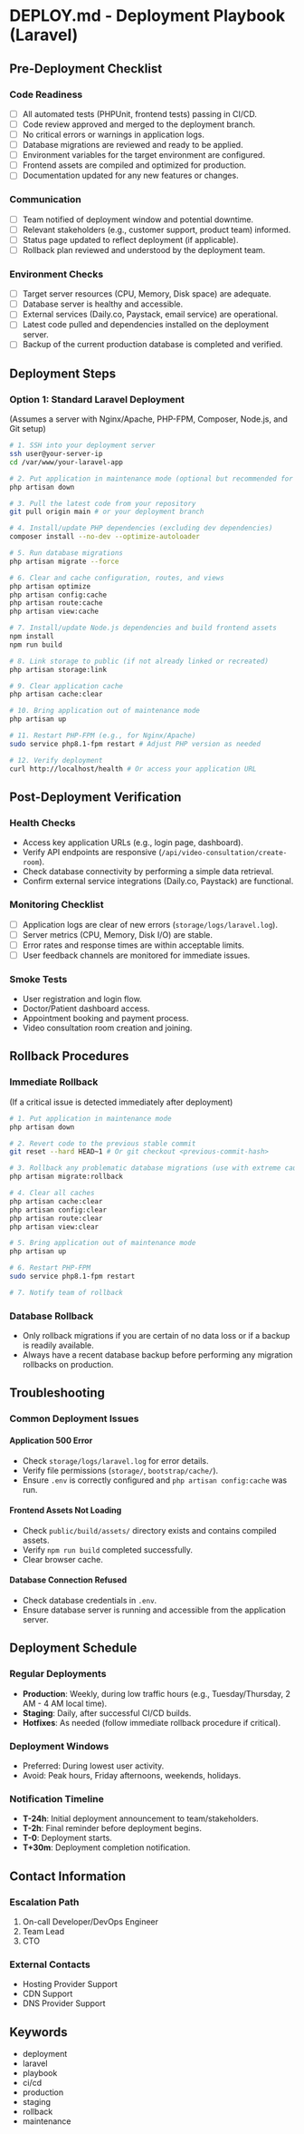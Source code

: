 # DEPLOY.md - Deployment Playbook (Laravel)

## Pre-Deployment Checklist

### Code Readiness
- [ ] All automated tests (PHPUnit, frontend tests) passing in CI/CD.
- [ ] Code review approved and merged to the deployment branch.
- [ ] No critical errors or warnings in application logs.
- [ ] Database migrations are reviewed and ready to be applied.
- [ ] Environment variables for the target environment are configured.
- [ ] Frontend assets are compiled and optimized for production.
- [ ] Documentation updated for any new features or changes.

### Communication
- [ ] Team notified of deployment window and potential downtime.
- [ ] Relevant stakeholders (e.g., customer support, product team) informed.
- [ ] Status page updated to reflect deployment (if applicable).
- [ ] Rollback plan reviewed and understood by the deployment team.

### Environment Checks
- [ ] Target server resources (CPU, Memory, Disk space) are adequate.
- [ ] Database server is healthy and accessible.
- [ ] External services (Daily.co, Paystack, email service) are operational.
- [ ] Latest code pulled and dependencies installed on the deployment server.
- [ ] Backup of the current production database is completed and verified.

## Deployment Steps

### Option 1: Standard Laravel Deployment
(Assumes a server with Nginx/Apache, PHP-FPM, Composer, Node.js, and Git setup)

```bash
# 1. SSH into your deployment server
ssh user@your-server-ip
cd /var/www/your-laravel-app

# 2. Put application in maintenance mode (optional but recommended for zero-downtime)
php artisan down

# 3. Pull the latest code from your repository
git pull origin main # or your deployment branch

# 4. Install/update PHP dependencies (excluding dev dependencies)
composer install --no-dev --optimize-autoloader

# 5. Run database migrations
php artisan migrate --force

# 6. Clear and cache configuration, routes, and views
php artisan optimize
php artisan config:cache
php artisan route:cache
php artisan view:cache

# 7. Install/update Node.js dependencies and build frontend assets
npm install
npm run build

# 8. Link storage to public (if not already linked or recreated)
php artisan storage:link

# 9. Clear application cache
php artisan cache:clear

# 10. Bring application out of maintenance mode
php artisan up

# 11. Restart PHP-FPM (e.g., for Nginx/Apache)
sudo service php8.1-fpm restart # Adjust PHP version as needed

# 12. Verify deployment
curl http://localhost/health # Or access your application URL
```

## Post-Deployment Verification

### Health Checks
- Access key application URLs (e.g., login page, dashboard).
- Verify API endpoints are responsive (`/api/video-consultation/create-room`).
- Check database connectivity by performing a simple data retrieval.
- Confirm external service integrations (Daily.co, Paystack) are functional.

### Monitoring Checklist
- [ ] Application logs are clear of new errors (`storage/logs/laravel.log`).
- [ ] Server metrics (CPU, Memory, Disk I/O) are stable.
- [ ] Error rates and response times are within acceptable limits.
- [ ] User feedback channels are monitored for immediate issues.

### Smoke Tests
- User registration and login flow.
- Doctor/Patient dashboard access.
- Appointment booking and payment process.
- Video consultation room creation and joining.

## Rollback Procedures

### Immediate Rollback
(If a critical issue is detected immediately after deployment)

```bash
# 1. Put application in maintenance mode
php artisan down

# 2. Revert code to the previous stable commit
git reset --hard HEAD~1 # Or git checkout <previous-commit-hash>

# 3. Rollback any problematic database migrations (use with extreme caution)
php artisan migrate:rollback

# 4. Clear all caches
php artisan cache:clear
php artisan config:clear
php artisan route:clear
php artisan view:clear

# 5. Bring application out of maintenance mode
php artisan up

# 6. Restart PHP-FPM
sudo service php8.1-fpm restart

# 7. Notify team of rollback
```

### Database Rollback
- Only rollback migrations if you are certain of no data loss or if a backup is readily available.
- Always have a recent database backup before performing any migration rollbacks on production.

## Troubleshooting

### Common Deployment Issues

#### Application 500 Error
- Check `storage/logs/laravel.log` for error details.
- Verify file permissions (`storage/`, `bootstrap/cache/`).
- Ensure `.env` is correctly configured and `php artisan config:cache` was run.

#### Frontend Assets Not Loading
- Check `public/build/assets/` directory exists and contains compiled assets.
- Verify `npm run build` completed successfully.
- Clear browser cache.

#### Database Connection Refused
- Check database credentials in `.env`.
- Ensure database server is running and accessible from the application server.

## Deployment Schedule

### Regular Deployments
- **Production**: Weekly, during low traffic hours (e.g., Tuesday/Thursday, 2 AM - 4 AM local time).
- **Staging**: Daily, after successful CI/CD builds.
- **Hotfixes**: As needed (follow immediate rollback procedure if critical).

### Deployment Windows
- Preferred: During lowest user activity.
- Avoid: Peak hours, Friday afternoons, weekends, holidays.

### Notification Timeline
- **T-24h**: Initial deployment announcement to team/stakeholders.
- **T-2h**: Final reminder before deployment begins.
- **T-0**: Deployment starts.
- **T+30m**: Deployment completion notification.

## Contact Information

### Escalation Path
1. On-call Developer/DevOps Engineer
2. Team Lead
3. CTO

### External Contacts
- Hosting Provider Support
- CDN Support
- DNS Provider Support

## Keywords <!-- #keywords -->
- deployment
- laravel
- playbook
- ci/cd
- production
- staging
- rollback
- maintenance
